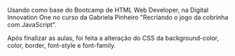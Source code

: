 Usando como base do Bootcamp de HTML Web Developer, na Digital Innovation One no curso da Gabriela Pinheiro "Recriando o jogo da cobrinha com JavaScript".

Após finalizar as aulas, foi feita a alteração do CSS da background-color, color, border, font-style e font-family.